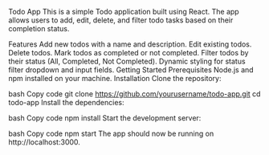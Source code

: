 Todo App
This is a simple Todo application built using React. The app allows users to add, edit, delete, and filter todo tasks based on their completion status.

Features
Add new todos with a name and description.
Edit existing todos.
Delete todos.
Mark todos as completed or not completed.
Filter todos by their status (All, Completed, Not Completed).
Dynamic styling for status filter dropdown and input fields.
Getting Started
Prerequisites
Node.js and npm installed on your machine.
Installation
Clone the repository:

bash
Copy code
git clone https://github.com/yourusername/todo-app.git
cd todo-app
Install the dependencies:

bash
Copy code
npm install
Start the development server:

bash
Copy code
npm start
The app should now be running on http://localhost:3000.